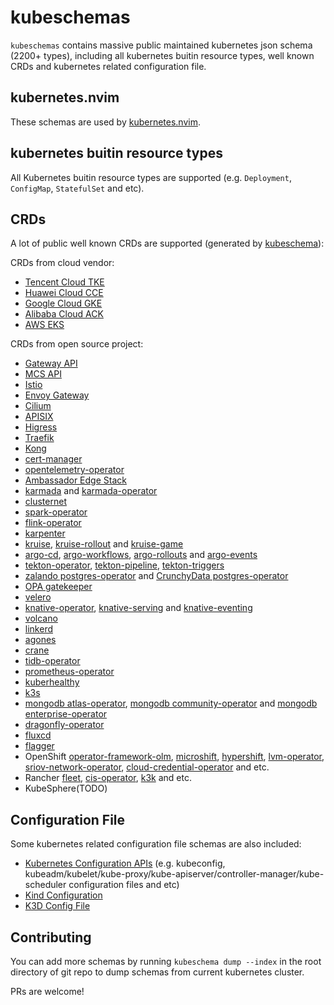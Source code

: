 # kubeschemas

`kubeschemas` contains massive public maintained kubernetes json schema (2200+ types), including all kubernetes buitin resource types, well known CRDs and kubernetes related configuration file.

## kubernetes.nvim

These schemas are used by [kubernetes.nvim](https://github.com/imroc/kubernetes.nvim).

## kubernetes buitin resource types

All Kubernetes buitin resource types are supported (e.g. `Deployment`, `ConfigMap`, `StatefulSet` and etc).

## CRDs

A lot of public well known CRDs are supported (generated by [kubeschema](https://github.com/imroc/kubeschema)):

CRDs from cloud vendor:

- [Tencent Cloud TKE](https://cloud.tencent.com/product/tke)
- [Huawei Cloud CCE](https://www.huaweicloud.com/product/cce.html)
- [Google Cloud GKE](https://cloud.google.com/kubernetes-engine)
- [Alibaba Cloud ACK](https://www.aliyun.com/product/kubernetes)
- [AWS EKS](https://aws.amazon.com/eks/)

CRDs from open source project:

- [Gateway API](https://gateway-api.sigs.k8s.io/guides/#install-standard-channel)
- [MCS API](https://github.com/kubernetes-sigs/mcs-api/tree/master/config/crd)
- [Istio](https://istio.io/latest/docs/setup/install/helm/)
- [Envoy Gateway](https://github.com/envoyproxy/gateway/tree/main/charts/gateway-helm/crds)
- [Cilium](https://github.com/cilium/cilium/tree/main/pkg/k8s/apis/cilium.io/client/crds)
- [APISIX](https://github.com/apache/apisix-helm-chart/tree/master/charts/apisix-ingress-controller/crds)
- [Higress](https://github.com/alibaba/higress/tree/main/helm/core/crds)
- [Traefik](https://github.com/traefik/traefik-helm-chart/tree/master/traefik/crds)
- [Kong](https://github.com/Kong/kubernetes-configuration/tree/main/config/crd)
- [cert-manager](https://github.com/cert-manager/cert-manager/tree/master/deploy/crds)
- [opentelemetry-operator](https://github.com/open-telemetry/opentelemetry-helm-charts/tree/main/charts/opentelemetry-operator/conf/crds)
- [Ambassador Edge Stack](https://www.getambassador.io/docs/edge-stack/latest/tutorials/getting-started)
- [karmada](https://github.com/karmada-io/karmada/tree/master/charts/karmada/_crds) and [karmada-operator](https://github.com/karmada-io/karmada/tree/master/charts/karmada-operator/crds)
- [clusternet](https://github.com/clusternet/clusternet/tree/main/manifests/crds)
- [spark-operator](https://github.com/kubeflow/spark-operator/tree/master/charts/spark-operator-chart/crds)
- [flink-operator](https://github.com/apache/flink-kubernetes-operator/tree/main/helm/flink-kubernetes-operator/crds)
- [karpenter](https://github.com/kubernetes-sigs/karpenter/tree/main/pkg/apis/crds)
- [kruise](https://openkruise.io/docs/installation/), [kruise-rollout](https://openkruise.io/rollouts/installation) and [kruise-game](https://openkruise.io/kruisegame/installation)
- [argo-cd](https://github.com/argoproj/argo-cd/tree/master/manifests/crds), [argo-workflows](https://github.com/argoproj/argo-workflows/tree/main/manifests/base/crds), [argo-rollouts](https://github.com/argoproj/argo-rollouts/tree/master/manifests/crds) and [argo-events](https://github.com/argoproj/argo-events/tree/master/manifests/base/crds)
- [tekton-operator](https://github.com/tektoncd/operator/blob/main/docs/install.md), [tekton-pipeline](https://github.com/tektoncd/pipeline/blob/main/docs/install.md), [tekton-triggers](https://github.com/tektoncd/triggers/blob/main/docs/install.md)
- [zalando postgres-operator](https://github.com/zalando/postgres-operator/tree/master/charts/postgres-operator/crds) and [CrunchyData postgres-operator](https://github.com/CrunchyData/postgres-operator-examples/tree/main/helm/install/crds)
- [OPA gatekeeper](https://github.com/open-policy-agent/gatekeeper/tree/master/charts/gatekeeper/crds)
- [velero](https://github.com/vmware-tanzu/velero/tree/main/config/crd)
- [knative-operator](https://knative.dev/docs/install/operator/knative-with-operators/#install-the-knative-operator), [knative-serving](https://knative.dev/docs/install/yaml-install/serving/install-serving-with-yaml/#install-the-knative-serving-component) and [knative-eventing](https://knative.dev/docs/install/yaml-install/eventing/install-eventing-with-yaml/#install-knative-eventing)
- [volcano](https://github.com/volcano-sh/volcano/tree/master/config/crd)
- [linkerd](https://linkerd.io/2.17/getting-started/#step-3-install-linkerd-onto-your-cluster)
- [agones](https://agones.dev/site/docs/installation/install-agones/yaml/)
- [crane](https://github.com/gocrane/helm-charts/tree/main/charts/crane/crds)
- [tidb-operator](https://github.com/pingcap/tidb-operator/tree/master/manifests/crd)
- [prometheus-operator](https://github.com/prometheus-community/helm-charts/tree/main/charts/kube-prometheus-stack/charts/crds/crds)
- [kuberhealthy](https://github.com/kuberhealthy/kuberhealthy/tree/master/deploy/helm/kuberhealthy/crds)
- [k3s](https://github.com/k3s-io/k3s)
- [mongodb atlas-operator](https://github.com/mongodb/helm-charts/tree/main/charts/atlas-operator-crds), [mongodb community-operator](https://github.com/mongodb/helm-charts/tree/main/charts/community-operator-crds) and [mongodb enterprise-operator](https://github.com/mongodb/helm-charts/tree/main/charts/enterprise-operator/crds)
- [dragonfly-operator](https://raw.githubusercontent.com/dragonflydb/dragonfly-operator/refs/heads/main/manifests/crd.yaml)
- [fluxcd](https://github.com/fluxcd/flux2/blob/main/manifests/crds/kustomization.yaml)
- [flagger](https://raw.githubusercontent.com/fluxcd/flagger/refs/heads/main/charts/flagger/crds/crd.yaml)
- OpenShift [operator-framework-olm](https://github.com/openshift/operator-framework-olm/tree/master), [microshift](https://github.com/openshift/microshift/tree/main/assets/crd), [hypershift](https://github.com/openshift/hypershift), [lvm-operator](https://github.com/openshift/lvm-operator/tree/main/config/crd/bases), [sriov-network-operator](https://github.com/openshift/sriov-network-operator/tree/master/config/crd), [cloud-credential-operator](https://github.com/openshift/cloud-credential-operator) and etc.
- Rancher [fleet](https://github.com/rancher/fleet/blob/main/charts/fleet-crd/templates/crds.yaml), [cis-operator](https://github.com/rancher/cis-operator/tree/main/crds), [k3k](https://github.com/rancher/k3k/tree/main/charts/k3k/crds) and etc.
- KubeSphere(TODO)

## Configuration File

Some kubernetes related configuration file schemas are also included:

- [Kubernetes Configuration APIs](https://kubernetes.io/docs/reference/config-api/) (e.g. kubeconfig, kubeadm/kubelet/kube-proxy/kube-apiserver/controller-manager/kube-scheduler configuration files and etc)
- [Kind Configuration](https://kind.sigs.k8s.io/docs/user/configuration/)
- [K3D Config File](https://k3d.io/stable/usage/configfile/)

## Contributing

You can add more schemas by running `kubeschema dump --index` in the root directory of git repo to dump schemas from current kubernetes cluster.

PRs are welcome!
